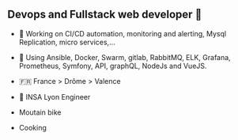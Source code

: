 ## Devops and Fullstack web developer :rocket:

* :rainbow: Working on CI/CD automation, monitoring and alerting, Mysql Replication, micro services,...
* :fire_engine: Using Ansible, Docker, Swarm, gitlab, RabbitMQ, ELK, Grafana, Prometheus, Symfony, API, graphQL, NodeJs and VueJS.
* :fr: France > Drôme > Valence
* :turtle: INSA Lyon Engineer

* Moutain bike
* Cooking
